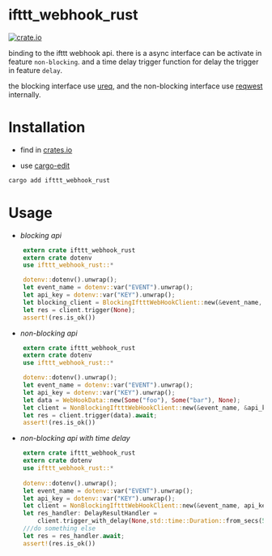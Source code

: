 # ifttt_webhook_rust

[![crate.io](https://img.shields.io/crates/v/ifttt_webhook_rust)](https://crates.io/crates/ifttt_webhook_rust)

binding to the ifttt webhook api.
there is a async interface can be activate in feature `non-blocking`.
and a time delay trigger function for delay the trigger in feature `delay`.

the blocking interface use [ureq](https://crates.io/crates/ureq),
and the non-blocking interface use [reqwest](https://crates.io/crates/reqwest) internally.

# Installation

- find in [crates.io](https://crates.io/crates/ifttt_webhook_rust)

- use [cargo-edit](https://crates.io/crates/cargo-edit)
```sh
cargo add ifttt_webhook_rust
```

# Usage
- *blocking api*
```rust
    extern crate ifttt_webhook_rust
    extern crate dotenv
    use ifttt_webhook_rust::*

    dotenv::dotenv().unwrap();
    let event_name = dotenv::var("EVENT").unwrap();
    let api_key = dotenv::var("KEY").unwrap();
    let blocking_client = BlockingIftttWebHookClient::new(&event_name, &api_key);
    let res = client.trigger(None);
    assert!(res.is_ok())
```
- *non-blocking api*
```rust
    extern crate ifttt_webhook_rust
    extern crate dotenv
    use ifttt_webhook_rust::*

    dotenv::dotenv().unwrap();
    let event_name = dotenv::var("EVENT").unwrap();
    let api_key = dotenv::var("KEY").unwrap();
    let data = WebHookData::new(Some("foo"), Some("bar"), None);
    let client = NonBlockingIftttWebHookClient::new(&event_name, &api_key);
    let res = client.trigger(data).await;
    assert!(res.is_ok())
```
- *non-blocking api with time delay*
```rust
    extern crate ifttt_webhook_rust
    extern crate dotenv
    use ifttt_webhook_rust::*
    
    dotenv::dotenv().unwrap();
    let event_name = dotenv::var("EVENT").unwrap();
    let api_key = dotenv::var("KEY").unwrap();
    let client = NonBlockingIftttWebHookClient::new(&event_name, api_key);
    let res_handler: DelayResultHandler =
        client.trigger_with_delay(None,std::time::Duration::from_secs(5));
    ///do something else
    let res = res_handler.await;
    assert!(res.is_ok())
```